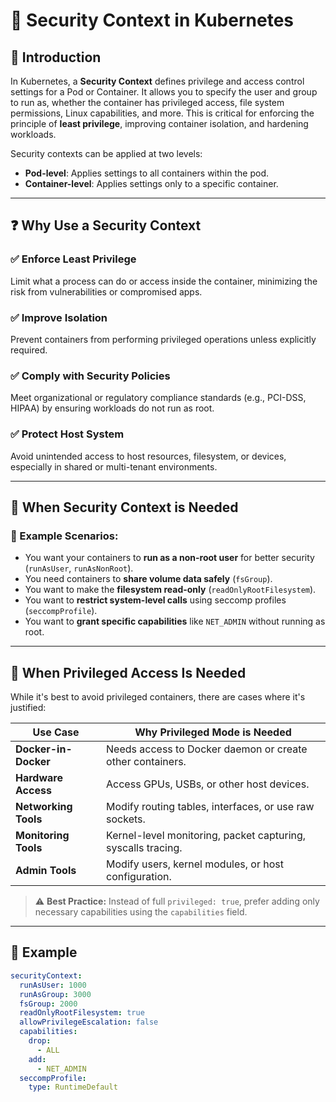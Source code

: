 # 🔐 Security Context in Kubernetes

## 📘 Introduction

In Kubernetes, a **Security Context** defines privilege and access control settings for a Pod or Container. It allows you to specify the user and group to run as, whether the container has privileged access, file system permissions, Linux capabilities, and more. This is critical for enforcing the principle of **least privilege**, improving container isolation, and hardening workloads.

Security contexts can be applied at two levels:
- **Pod-level**: Applies settings to all containers within the pod.
- **Container-level**: Applies settings only to a specific container.

---

## ❓ Why Use a Security Context

### ✅ Enforce Least Privilege
Limit what a process can do or access inside the container, minimizing the risk from vulnerabilities or compromised apps.

### ✅ Improve Isolation
Prevent containers from performing privileged operations unless explicitly required.

### ✅ Comply with Security Policies
Meet organizational or regulatory compliance standards (e.g., PCI-DSS, HIPAA) by ensuring workloads do not run as root.

### ✅ Protect Host System
Avoid unintended access to host resources, filesystem, or devices, especially in shared or multi-tenant environments.

---

## 🚨 When Security Context is Needed

### 🔸 Example Scenarios:
- You want your containers to **run as a non-root user** for better security (`runAsUser`, `runAsNonRoot`).
- You need containers to **share volume data safely** (`fsGroup`).
- You want to make the **filesystem read-only** (`readOnlyRootFilesystem`).
- You want to **restrict system-level calls** using seccomp profiles (`seccompProfile`).
- You want to **grant specific capabilities** like `NET_ADMIN` without running as root.

---

## 🔧 When Privileged Access Is Needed

While it's best to avoid privileged containers, there are cases where it's justified:

| Use Case | Why Privileged Mode is Needed |
|----------|-------------------------------|
| **Docker-in-Docker** | Needs access to Docker daemon or create other containers. |
| **Hardware Access** | Access GPUs, USBs, or other host devices. |
| **Networking Tools** | Modify routing tables, interfaces, or use raw sockets. |
| **Monitoring Tools** | Kernel-level monitoring, packet capturing, syscalls tracing. |
| **Admin Tools** | Modify users, kernel modules, or host configuration. |

> ⚠️ **Best Practice:** Instead of full `privileged: true`, prefer adding only necessary capabilities using the `capabilities` field.

---

## 🧩 Example

```yaml
securityContext:
  runAsUser: 1000
  runAsGroup: 3000
  fsGroup: 2000
  readOnlyRootFilesystem: true
  allowPrivilegeEscalation: false
  capabilities:
    drop:
      - ALL
    add:
      - NET_ADMIN
  seccompProfile:
    type: RuntimeDefault
```

